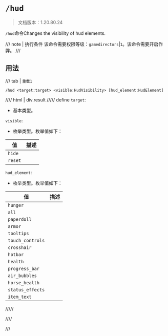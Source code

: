 # `/hud`

> 文档版本：1.20.80.24

`/hud`命令Changes the visibility of hud elements.

/// note | 执行条件
该命令需要权限等级：`gamedirectors`|`1`。该命令需要开启作弊。
///

## 用法

/// tab | `重载1`
```mcfunction
/hud <target:target> <visible:HudVisibility> [hud_element:HudElement]
```

//// html | div.result
///// define
`target`: <!-- md:samp target -->

- 基本类型。

`visible`: <!-- md:samp HudVisibility -->

- 枚举类型。枚举值如下：

|值|描述|
|---|---|
|`hide`||
|`reset`||


`hud_element`: <!-- md:samp HudElement -->

- 枚举类型。枚举值如下：

|值|描述|
|---|---|
|`hunger`||
|`all`||
|`paperdoll`||
|`armor`||
|`tooltips`||
|`touch_controls`||
|`crosshair`||
|`hotbar`||
|`health`||
|`progress_bar`||
|`air_bubbles`||
|`horse_health`||
|`status_effects`||
|`item_text`||



/////

////

///

